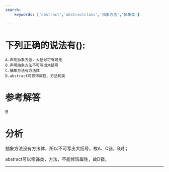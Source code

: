 ```yaml
---
search:
    keywords: ['abstract','abstractclass','抽象方法','抽象类']

---
```



# 下列正确的说法有():



```
A.声明抽象方法，大括号可有可无
B.声明抽象方法不可写出大括号
C.抽象方法有方法体
D.abstract可修饰属性、方法和类
```



# 参考解答
B

# 分析

抽象方法没有方法体，所以不可写出大括号，故A、C错，B对；

abstract可以修饰类，方法，不能修饰属性，故D错。

---
